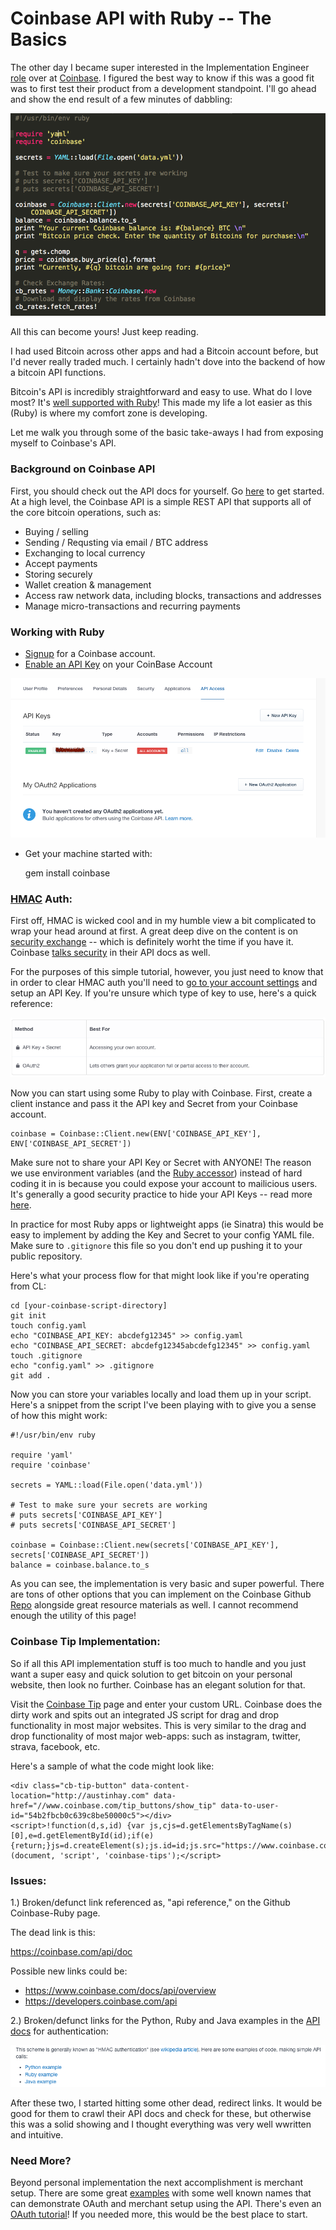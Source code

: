 Coinbase API with Ruby -- The Basics
====================================

The other day I became super interested in the Implementation Engineer [role](https://www.coinbase.com/careers/) over at [Coinbase](https://www.coinbase.com/). I figured the best way to know if this was a good fit was to first test their product from a development standpoint. I'll go ahead and show the end result of a few minutes of dabbling:

<img src="coinbase-with-ruby-4.png">

All this can become yours! Just keep reading.

I had used Bitcoin across other apps and had a Bitcoin account before, but I'd never really traded much. I certainly hadn't dove into the backend of how a bitcoin API functions.

Bitcoin's API is incredibly straightforward and easy to use. What do I love most? It's [well supported with Ruby](https://github.com/coinbase/coinbase-ruby)! This made my life a lot easier as this (Ruby) is where my comfort zone is developing.

Let me walk you through some of the basic take-aways I had from exposing myself to Coinbase's API.

### Background on Coinbase API ###

First, you should check out the API docs for yourself. Go [here](https://www.coinbase.com/docs/api/overview) to get started. At a high level, the Coinbase API is a simple REST API that supports all of the core bitcoin operations, such as:

* Buying / selling 
* Sending / Requsting via email / BTC address
* Exchanging to local currency
* Accept payments
* Storing securely
* Wallet creation & management
* Access raw network data, including blocks, transactions and addresses
* Manage micro-transactions and recurring payments

### Working with Ruby ###

* [Signup](https://www.coinbase.com/) for a Coinbase account.
* [Enable an API Key](https://www.coinbase.com/settings/api) on your CoinBase Account

<img src="coinbase-with-ruby-1.png">

* Get your machine started with:

    gem install coinbase

### [HMAC](http://en.wikipedia.org/wiki/Hash-based_message_authentication_code) Auth: ###

First off, HMAC is wicked cool and in my humble view a bit complicated to wrap your head around at first. A great deep dive on the content is on [security exchange](http://security.stackexchange.com/questions/20129/how-when-do-i-use-hmac) -- which is definitely worht the time if you have it. Coinbase [talks security](https://www.coinbase.com/docs/api/authentication) in their API docs as well. 

For the purposes of this simple tutorial, however, you just need to know that in order to clear HMAC auth you'll need to [go to your account settings](https://www.coinbase.com/settings/api) and setup an API Key. If you're unsure which type of key to use, here's a quick reference:

<img src="coinbase-with-ruby-2.png">

Now you can start using some Ruby to play with Coinbase. First, create a client instance and pass it the API key and Secret from your Coinbase account. 

    coinbase = Coinbase::Client.new(ENV['COINBASE_API_KEY'], ENV['COINBASE_API_SECRET'])

Make sure not to share your API Key or Secret with ANYONE! The reason we use environment variables (and the [Ruby accessor](http://www.ruby-doc.org/core-2.2.0/ENV.html)) instead of hard coding it in is because you could expose your account to mailicious users. It's generally a good security practice to hide your API Keys -- read more [here](https://www.coinbase.com/docs/api/authentication#security).

In practice for most Ruby apps or lightweight apps (ie Sinatra) this would be easy to implement by adding the Key and Secret to your config YAML file. Make sure to ```.gitignore``` this file so you don't end up pushing it to your public repository.

Here's what your process flow for that might look like if you're operating from CL:

    cd [your-coinbase-script-directory]
    git init
    touch config.yaml
    echo "COINBASE_API_KEY: abcdefg12345" >> config.yaml
    echo "COINBASE_API_SECRET: abcdefg12345abcdefg12345" >> config.yaml
    touch .gitignore
    echo "config.yaml" >> .gitignore
    git add .


Now you can store your variables locally and load them up in your script. Here's a snippet from the script I've been playing with to give you a sense of how this might work:

    #!/usr/bin/env ruby

    require 'yaml'
    require 'coinbase'

    secrets = YAML::load(File.open('data.yml'))

    # Test to make sure your secrets are working
    # puts secrets['COINBASE_API_KEY']
    # puts secrets['COINBASE_API_SECRET']

    coinbase = Coinbase::Client.new(secrets['COINBASE_API_KEY'], secrets['COINBASE_API_SECRET'])
    balance = coinbase.balance.to_s


As you can see, the implementation is very basic and super powerful. There are tons of other options that you can implement on the Coinbase Github [Repo](https://github.com/coinbase/coinbase-ruby) alongside great resource materials as well. I cannot recommend enough the utility of this page! 

### Coinbase Tip Implementation: ###

So if all this API implementation stuff is too much to handle and you just want a super easy and quick solution to get bitcoin on your personal website, then look no further. Coinbase has an elegant solution for that.

Visit the [Coinbase Tip](https://www.coinbase.com/tip#tip-creation-form) page and enter your custom URL. Coinbase does the dirty work and spits out an integrated JS script for drag and drop functionality in most major websites. This is very similar to the drag and drop functionality of most major web-apps: such as instagram, twitter, strava, facebook, etc.

Here's a sample of what the code might look like:


	<div class="cb-tip-button" data-content-location="http://austinhay.com" data-href="//www.coinbase.com/tip_buttons/show_tip" data-to-user-id="54b2fbcb0c639c8be50000c5"></div>
	<script>!function(d,s,id) {var js,cjs=d.getElementsByTagName(s)[0],e=d.getElementById(id);if(e){return;}js=d.createElement(s);js.id=id;js.src="https://www.coinbase.com/assets/tips.js";cjs.parentNode.insertBefore(js,cjs);}(document, 'script', 'coinbase-tips');</script>


### Issues: ###

1.) Broken/defunct link referenced as, "api reference," on the Github Coinbase-Ruby page. 

The dead link is this:

https://coinbase.com/api/doc

Possible new links could be:

* <a href="https://www.coinbase.com/docs/api/overview">https://www.coinbase.com/docs/api/overview</a>
* <a href="https://developers.coinbase.com/api">https://developers.coinbase.com/api</a>

2.) Broken/defunct links for the Python, Ruby and Java examples in the [API docs](https://www.coinbase.com/docs/api/authentication#) for authentication:

<img src="coinbase-with-ruby-3.png">

After these two, I started hitting some other dead, redirect links. It would be good for them to crawl their API docs and check for these, but otherwise this was a solid showing and I thought everything was very well wwritten and intuitive.

### Need More? ###

Beyond personal implementation the next accomplishment is merchant setup. There are some great [examples](https://www.coinbase.com/docs/merchant_tools/examples) with some well known names that can demonstrate OAuth and merchant setup using the API. There's even an [OAuth tutorial](https://www.coinbase.com/docs/api/oauth_tutorial)! If you needed more, this would be the best place to start.